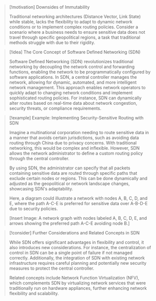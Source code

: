 > [!motivation] Downsides of Immutability
> 
> Traditional networking architectures (Distance Vector, Link State) while stable, lacks the flexibility to adapt to dynamic network conditions or to implement complex routing policies. Consider a scenario where a business needs to ensure sensitive data does not travel through specific geopolitical regions, a task that traditional methods struggle with due to their rigidity.

> [!idea] The Core Concept of Software Defined Networking (SDN)
> 
> Software Defined Networking (SDN) revolutionizes traditional networking by decoupling the network control and forwarding functions, enabling the network to be programmatically configured by software applications. In SDN, a central controller manages the network, allowing for dynamic, automated, and more intelligent network management. This approach enables network operators to quickly adapt to changing network conditions and implement sophisticated routing policies. For instance, SDN can dynamically alter routes based on real-time data about network congestion, security threats, or compliance requirements.

> [!example] Example: Implementing Security-Sensitive Routing with SDN
> 
> Imagine a multinational corporation needing to route sensitive data in a manner that avoids certain jurisdictions, such as avoiding data routing through China due to privacy concerns. With traditional networking, this would be complex and inflexible. However, SDN allows the network administrator to define a custom routing policy through the central controller. 
> 
> By using SDN, the administrator can specify that all packets containing sensitive data are routed through specific paths that exclude certain nodes or regions. This can be done dynamically and adjusted as the geopolitical or network landscape changes, showcasing SDN's adaptability.
> 
> Here, a diagram could illustrate a network with nodes A, B, C, D, and E, where the path A-C-E is preferred for sensitive data over A-B-D-E due to security policies.
> 
> [Insert Image: A network graph with nodes labeled A, B, C, D, E, and arrows showing the preferred path A-C-E avoiding node B.]

> [!consider] Further Considerations and Related Concepts in SDN
> 
> While SDN offers significant advantages in flexibility and control, it also introduces new considerations. For instance, the centralization of control in SDN can be a single point of failure if not managed correctly. Additionally, the integration of SDN with existing network infrastructure requires careful planning and potentially new security measures to protect the central controller. 
> 
> Related concepts include Network Function Virtualization (NFV), which complements SDN by virtualizing network services that were traditionally run on hardware appliances, further enhancing network flexibility and scalability.
